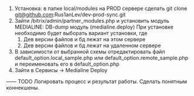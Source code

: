 1. Установка: в папке local/modules на PROD сервере сделать
git clone git@github.com:Rus1anLev/dev-prod-sync.git
2. Зайти /bitrix/admin/partner_modules.php и установить модуль 	MEDIALINE: DB-dump модуль (medialine.deploy)
При установке необходимо будет выборать вариант установки, где 
	1. Дев версии файлов и бд лежат на этом сервере
	2. Дев версии файлов и бд лежат на удаленном сервере
3. В зависимости от выбранной схемы отредактировать файл default_option.local_sample.php или default_option.remote_sample.php и переименовать его в default_option.php
4. Зайти в Сервисы -> Medialine Deploy

——
TODO
Логировать процесс и результат работы.
Сделать понятным коннекшены.